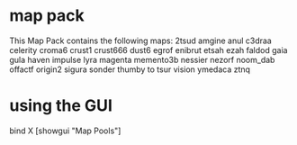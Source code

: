 # map pack

This Map Pack contains the following maps:
2tsud
amgine
anul
c3draa
celerity
croma6
crust1
crust666
dust6
egrof
enibrut
etsah
ezah
faldod
gaia
gula
haven
impulse
lyra
magenta
memento3b
nessier
nezorf
noom_dab
offactf
origin2
sigura
sonder
thumby
to
tsur
vision
ymedaca
ztnq

# using the GUI

bind X [showgui "Map Pools"]
